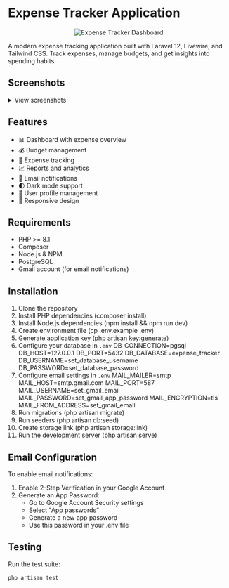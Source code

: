 # Expense Tracker Application

<p align="center">
<img src="dashboard.png" width="600" alt="Expense Tracker Dashboard">
</p>

A modern expense tracking application built with Laravel 12, Livewire, and Tailwind CSS. Track expenses, manage budgets, and get insights into spending habits.

## Screenshots

<details>
<summary>View screenshots</summary>

### Dashboard
![Dashboard](screenshots/dashboard.png)

### Budget Management
![Budgets](screenshots/budgets.png)

### Expenses
![Reports](screenshots/expenses.png)

### Reports
![Reports](screenshots/reports.png)

</details>

## Features

- 📊 Dashboard with expense overview
- 💰 Budget management
- 📝 Expense tracking
- 📈 Reports and analytics
- 📧 Email notifications
- 🌓 Dark mode support
- 👤 User profile management
- 📱 Responsive design

## Requirements

- PHP >= 8.1
- Composer
- Node.js & NPM
- PostgreSQL
- Gmail account (for email notifications)

## Installation

1. Clone the repository
2. Install PHP dependencies (composer install)
3. Install Node.js dependencies (npm install && npm run dev)
4. Create environment file (cp .env.example .env)
5. Generate application key (php artisan key:generate)
6. Configure your database in `.env` 
    DB_CONNECTION=pgsql
    DB_HOST=127.0.0.1
    DB_PORT=5432
    DB_DATABASE=expense_tracker
    DB_USERNAME=set_database_username
    DB_PASSWORD=set_database_password
7. Configure email settings in `.env`
    MAIL_MAILER=smtp
    MAIL_HOST=smtp.gmail.com
    MAIL_PORT=587
    MAIL_USERNAME=set_gmail_email
    MAIL_PASSWORD=set_gmail_app_password
    MAIL_ENCRYPTION=tls
    MAIL_FROM_ADDRESS=set_gmail_email
8. Run migrations (php artisan migrate)
9. Run seeders (php artisan db:seed)
10. Create storage link (php artisan storage:link)
11. Run the development server (php artisan serve)

## Email Configuration

To enable email notifications:

1. Enable 2-Step Verification in your Google Account
2. Generate an App Password:
   - Go to Google Account Security settings
   - Select "App passwords"
   - Generate a new app password
   - Use this password in your .env file

## Testing

Run the test suite:
```
php artisan test
```
